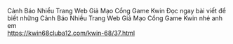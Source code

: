 
Cảnh Báo Nhiều Trang Web Giả Mạo Cổng Game Kwin	
Đọc ngay bài viết để biết những Cảnh Báo Nhiều Trang Web Giả Mạo Cổng Game Kwin nhé anh em	
https://kwin68cluba12.com/kwin-68/37.html

